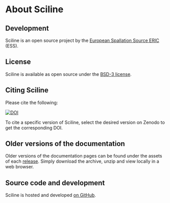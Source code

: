 # About Sciline

## Development

Sciline is an open source project by the [European Spallation Source ERIC](https://europeanspallationsource.se/) (ESS).

## License

Sciline is available as open source under the [BSD-3 license](https://opensource.org/licenses/BSD-3-Clause).

## Citing Sciline

Please cite the following:

[![DOI](https://zenodo.org/badge/FIXME.svg)](https://zenodo.org/doi/10.5281/zenodo.FIXME)

To cite a specific version of Sciline, select the desired version on Zenodo to get the corresponding DOI.

## Older versions of the documentation

Older versions of the documentation pages can be found under the assets of each [release](https://github.com/scipp/sciline/releases).
Simply download the archive, unzip and view locally in a web browser.

## Source code and development

Sciline is hosted and developed [on GitHub](https://github.com/scipp/sciline).
